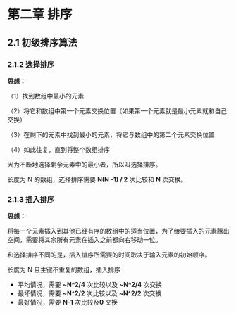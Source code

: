 # 第二章 排序

## 2.1 初级排序算法


### 2.1.2 选择排序        

**思想：**

（1）找到数组中最小的元素

（2）将它和数组中第一个元素交换位置（如果第一个元素就是最小元素就和自己交换）

（3）在剩下的元素中找到最小的元素，将它与数组中的第二个元素交换位置

（4）如此往复，直到将整个数组排序

因为不断地选择剩余元素中的最小者，所以叫选择排序。

长度为 N 的数组，选择排序需要 **N(N -1) / 2** 次比较和 **N** 次交换。


### 2.1.3 插入排序

**思想：**

将每一个元素插入到其他已经有序的数组中的适当位置，为了给要插入的元素腾出空间，需要将其余所有元素在插入之前都向右移动一位。

和选择排序不同的是，插入排序所需要的时间取决于输入元素的初始顺序。

长度为 N 且主键不重复的数组，插入排序
* 平均情况，需要 **~N^2/4** 次比较以及 **~N^2/4** 次交换
* 最坏情况，需要 **~N^2/2** 次比较以及 **~N^2/2** 次交换
* 最好情况，需要 **N-1** 次比较及**0** 交换



